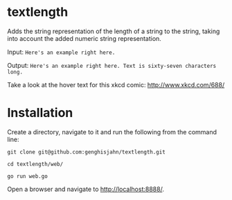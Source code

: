 textlength
==========

Adds the string representation of the length of a string to the string, taking into account the added numeric string representation.

Input:
`Here's an example right here.`

Output:
`Here's an example right here. Text is sixty-seven characters long.`

Take a look at the hover text for this xkcd comic: http://www.xkcd.com/688/


Installation
============
Create a directory, navigate to it and run the following from the command line:

`git clone git@github.com:genghisjahn/textlength.git`

`cd textlength/web/`

`go run web.go`

Open a browser and navigate to [http://localhost:8888/](http://localhost:8888/).
